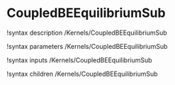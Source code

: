 <!-- MOOSE Documentation Stub: Remove this when content is added. -->

# CoupledBEEquilibriumSub
!syntax description /Kernels/CoupledBEEquilibriumSub

!syntax parameters /Kernels/CoupledBEEquilibriumSub

!syntax inputs /Kernels/CoupledBEEquilibriumSub

!syntax children /Kernels/CoupledBEEquilibriumSub
